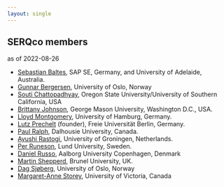 ```yaml
---
layout: single
---
```

## SERQco members

as of 2022-08-26

- [Sebastian Baltes](https://empirical-software.engineering/),
  SAP SE, Germany, and University of Adelaide, Australia.
- [Gunnar Bergersen](https://www.mn.uio.no/ifi/personer/vit/gunnab/),
  University of Oslo, Norway
- [Souti Chattopadhyay](https://web.engr.oregonstate.edu/~chattops/),
  Oregon State University/University of Southern California, USA
- [Brittany Johnson](),
  George Mason University, Washington D.C., USA.
- [Lloyd Montgomery](https://lloydm.io), 
  University of Hamburg, Germany.
- [Lutz Prechelt](http://www.mi.fu-berlin.de/w/Main/LutzPrechelt) (founder),
  Freie Universität Berlin, Germany.
- [Paul Ralph](https://paulralph.name/), 
  Dalhousie University, Canada.
- [Ayushi Rastogi](https://ayushirastogi.github.io/),
  University of Groningen, Netherlands.
- [Per Runeson](https://cs.lth.se/per-runeson/),
  Lund University, Sweden.
- [Daniel Russo](http://www.danielrusso.org/),
  Aalborg University Copenhagen, Denmark
- [Martin Shepperd](https://www.brunel.ac.uk/people/martin-shepperd/),
  Brunel University, UK.
- [Dag Sjøberg](https://www.mn.uio.no/ifi/english/people/aca/dagsj/index.html),
  University of Oslo, Norway
- [Margaret-Anne Storey](https://www.margaretstorey.com/),
  University of Victoria, Canada
